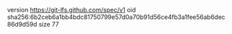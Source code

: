 version https://git-lfs.github.com/spec/v1
oid sha256:6b2ceb6a1bb4bdc81750799e57d0a70b91d56ce4fb3a1fee56ab6dec86d9d59d
size 77
